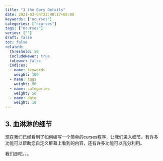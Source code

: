 ```yaml
---
title: "3 the Gory Details"
date: 2021-03-04T23:48:17+08:00
keywords: ["ncurses"]
categories: ["ncurses"]
tags: ["ncurses"]
series: [""]
draft: false
toc: false
related:
  threshold: 50
  includeNewer: true
  toLower: false
  indices:
  - name: keywords
    weight: 100
  - name: tags
    weight: 90
  - name: categories
    weight: 50
  - name: date
    weight: 10
---
```


## 3. 血淋淋的细节

现在我们已经看到了如何编写一个简单的curses程序，让我们进入细节。有许多功能可以帮助您自定义屏幕上看到的内容，还有许多功能可以充分利用。

我们走吧。。。